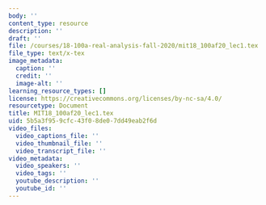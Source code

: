 ```yaml
---
body: ''
content_type: resource
description: ''
draft: ''
file: /courses/18-100a-real-analysis-fall-2020/mit18_100af20_lec1.tex
file_type: text/x-tex
image_metadata:
  caption: ''
  credit: ''
  image-alt: ''
learning_resource_types: []
license: https://creativecommons.org/licenses/by-nc-sa/4.0/
resourcetype: Document
title: MIT18_100af20_lec1.tex
uid: 5b5a3f95-9cfc-43f0-8de0-7dd49eab2f6d
video_files:
  video_captions_file: ''
  video_thumbnail_file: ''
  video_transcript_file: ''
video_metadata:
  video_speakers: ''
  video_tags: ''
  youtube_description: ''
  youtube_id: ''
---
```

